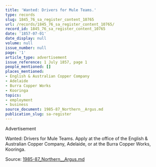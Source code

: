 ```yaml
---
title: 'Wanted: Drivers for Mule Teams.'
type: records
slug: 1845_76_sa_register_content_10765
url: /records/1845_76_sa_register_content_10765/
record_id: 1845_76_sa_register_content_10765
date: '1857-07-01'
date_display: null
volume: null
issue_number: null
page: '1'
article_type: advertisement
issue_reference: 1 July 1857, page 1
people_mentioned: []
places_mentioned:
- English & Australian Copper Company
- Adelaide
- Burra Copper Works
- Kooringa
topics:
- employment
- business
source_document: 1985-87_Northern__Argus.md
publication_slug: sa-register
---
```


Advertisement

Wanted: Drivers for Mule Teams.  Apply at the office of the English & Australian Copper Company, Adelaide, or at the Burra Copper Works, Kooringa.

Source: [1985-87_Northern__Argus.md](/downloads/markdown/1985-87_Northern__Argus.md)
